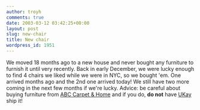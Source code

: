 ```yaml
---
author: troyh
comments: true
date: 2003-03-12 03:42:25+00:00
layout: post
slug: new-chair
title: New chair
wordpress_id: 1951
---
```


We moved 18 months ago to a new house and never bought any furniture to furnish it until very recently. Back in early December, we were lucky enough to find 4 chairs we liked while we were in NYC, so we bought 'em. One arrived months ago and the 2nd one arrived today! We still have two more coming in the next few months if we're lucky. Advice: be careful about buying furniture from [ABC Carpet & Home](http://www.abchome.com/) and if you do, **do not** have [UKay](http://www.ukaydelivery.com/) ship it!
